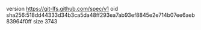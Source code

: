version https://git-lfs.github.com/spec/v1
oid sha256:518dd44333d34b3ca5da48ff293ea7ab93ef8845e2e714b07ee6aeb83964f0ff
size 3743
